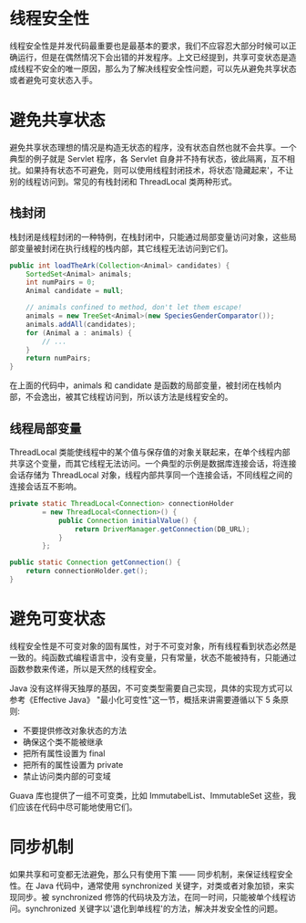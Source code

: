 # 线程安全性

线程安全性是并发代码最重要也是最基本的要求，我们不应容忍大部分时候可以正确运行，但是在偶然情况下会出错的并发程序。上文已经提到，共享可变状态是造成线程不安全的唯一原因，那么为了解决线程安全性问题，可以先从避免共享状态或者避免可变状态入手。

# 避免共享状态

避免共享状态理想的情况是构造无状态的程序，没有状态自然也就不会共享。一个典型的例子就是 Servlet 程序，各 Servlet 自身并不持有状态，彼此隔离，互不相扰。如果持有状态不可避免，则可以使用线程封闭技术，将状态'隐藏起来'，不让别的线程访问到。常见的有栈封闭和 ThreadLocal 类两种形式。

## 栈封闭

栈封闭是线程封闭的一种特例，在栈封闭中，只能通过局部变量访问对象，这些局部变量被封闭在执行线程的栈内部，其它线程无法访问到它们。

```java
public int loadTheArk(Collection<Animal> candidates) {
    SortedSet<Animal> animals;
    int numPairs = 0;
    Animal candidate = null;

    // animals confined to method, don't let them escape!
    animals = new TreeSet<Animal>(new SpeciesGenderComparator());
    animals.addAll(candidates);
    for (Animal a : animals) {
        // ...
    }
    return numPairs;
}
```

在上面的代码中，animals 和 candidate 是函数的局部变量，被封闭在栈帧内部，不会逸出，被其它线程访问到，所以该方法是线程安全的。

## 线程局部变量

ThreadLocal 类能使线程中的某个值与保存值的对象关联起来，在单个线程内部共享这个变量，而其它线程无法访问。一个典型的示例是数据库连接会话，将连接会话存储为 ThreadLocal 对象，线程内部共享同一个连接会话，不同线程之间的连接会话互不影响。

```java
private static ThreadLocal<Connection> connectionHolder
        = new ThreadLocal<Connection>() {
            public Connection initialValue() {
                return DriverManager.getConnection(DB_URL);
            }
        };

public static Connection getConnection() {
    return connectionHolder.get();
}
```

# 避免可变状态

线程安全性是不可变对象的固有属性，对于不可变对象，所有线程看到状态必然是一致的。纯函数式编程语言中，没有变量，只有常量，状态不能被持有，只能通过函数参数来传递，所以是天然的线程安全。

Java 没有这样得天独厚的基因，不可变类型需要自己实现，具体的实现方式可以参考《Effective Java》 "最小化可变性"这一节，概括来讲需要遵循以下 5 条原则:

- 不要提供修改对象状态的方法
- 确保这个类不能被继承
- 把所有属性设置为 final
- 把所有的属性设置为 private
- 禁止访问类内部的可变域

Guava 库也提供了一组不可变类，比如 ImmutabelList、ImmutableSet 这些，我们应该在代码中尽可能地使用它们。

# 同步机制

如果共享和可变都无法避免，那么只有使用下策 —— 同步机制，来保证线程安全性。在 Java 代码中，通常使用 synchronized 关键字，对类或者对象加锁，来实现同步。被 synchronized 修饰的代码块及方法，在同一时间，只能被单个线程访问。synchronized 关键字以'退化到单线程'的方法，解决并发安全性的问题。
